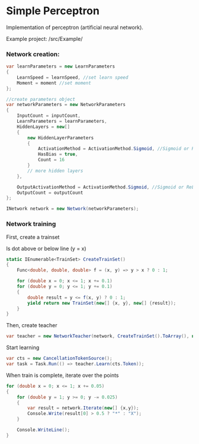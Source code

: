 # Simple Perceptron

Implementation of perceptron (artificial neural network).

Example project: /src/Example/

### Network creation:

```C#
var learnParameters = new LearnParameters
{
    LearnSpeed = learnSpeed, //set learn speed
    Moment = moment //set moment
};

//create parameters object
var networkParameters = new NetworkParameters
{
    InputCount = inputCount,
    LearnParameters = learnParameters,
    HiddenLayers = new[]
    {
        new HiddenLayerParameters
        {
            ActivationMethod = ActivationMethod.Sigmoid, //Sigmoid or ReLU
            HasBias = true,
            Count = 16
        }
        // more hidden layers
    },

    OutputActivationMethod = ActivationMethod.Sigmoid, //Sigmoid or ReLU
    OutputCount = outputCount
};

INetwork network = new Network(networkParameters);
```

### Network training

First, create a trainset

Is dot above or below line (y = x)
```C#
static IEnumerable<TrainSet> CreateTrainSet()
{
    Func<double, double, double> f = (x, y) => y > x ? 0 : 1;

    for (double x = 0; x <= 1; x += 0.1)
    for (double y = 0; y <= 1; y += 0.1)
    {
        double result = y <= f(x, y) ? 0 : 1;
        yield return new TrainSet(new[] {x, y}, new[] {result});
    }
}
```

Then, create teacher
```C#
var teacher = new NetworkTeacher(network, CreateTrainSet().ToArray(), new TeacherParameters{});
```

Start learning
```C#
var cts = new CancellationTokenSource();
var task = Task.Run(() => teacher.Learn(cts.Token));
```

When train is complete, iterate over the points 

```C#
for (double x = 0; x <= 1; x += 0.05)
{
    for (double y = 1; y >= 0; y -= 0.025)
    {
        var result = network.Iterate(new[] {x,y});
        Console.Write(result[0] > 0.5 ? "*" : "X");
    }

    Console.WriteLine();
}
```
